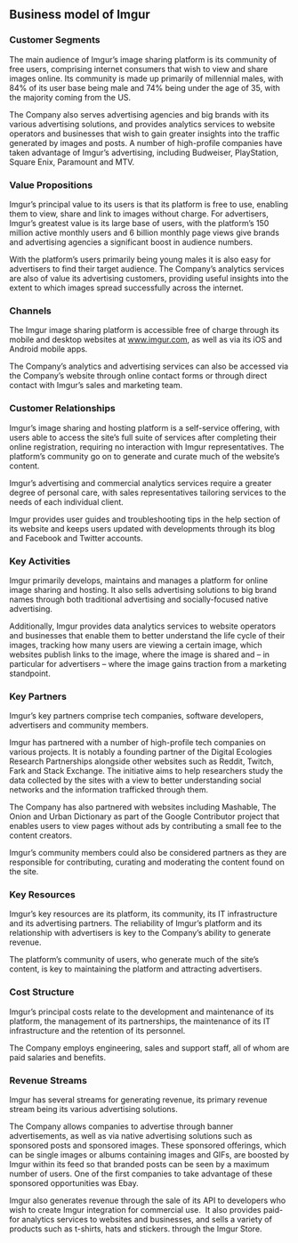Business model of Imgur
-----------------------

 ### Customer Segments

 The main audience of Imgur’s image sharing platform is its community of free users, comprising internet consumers that wish to view and share images online. Its community is made up primarily of millennial males, with 84% of its user base being male and 74% being under the age of 35, with the majority coming from the US.

 The Company also serves advertising agencies and big brands with its various advertising solutions, and provides analytics services to website operators and businesses that wish to gain greater insights into the traffic generated by images and posts. A number of high-profile companies have taken advantage of Imgur’s advertising, including Budweiser, PlayStation, Square Enix, Paramount and MTV.

 ### Value Propositions

 Imgur’s principal value to its users is that its platform is free to use, enabling them to view, share and link to images without charge. For advertisers, Imgur’s greatest value is its large base of users, with the platform’s 150 million active monthly users and 6 billion monthly page views give brands and advertising agencies a significant boost in audience numbers.

 With the platform’s users primarily being young males it is also easy for advertisers to find their target audience. The Company’s analytics services are also of value its advertising customers, providing useful insights into the extent to which images spread successfully across the internet.

 ### Channels

 The Imgur image sharing platform is accessible free of charge through its mobile and desktop websites at www.imgur.com, as well as via its iOS and Android mobile apps.

 The Company’s analytics and advertising services can also be accessed via the Company’s website through online contact forms or through direct contact with Imgur’s sales and marketing team.

 ### Customer Relationships

 Imgur’s image sharing and hosting platform is a self-service offering, with users able to access the site’s full suite of services after completing their online registration, requiring no interaction with Imgur representatives. The platform’s community go on to generate and curate much of the website’s content.

 Imgur’s advertising and commercial analytics services require a greater degree of personal care, with sales representatives tailoring services to the needs of each individual client.

 Imgur provides user guides and troubleshooting tips in the help section of its website and keeps users updated with developments through its blog and Facebook and Twitter accounts.

 ### Key Activities

 Imgur primarily develops, maintains and manages a platform for online image sharing and hosting. It also sells advertising solutions to big brand names through both traditional advertising and socially-focused native advertising.

 Additionally, Imgur provides data analytics services to website operators and businesses that enable them to better understand the life cycle of their images, tracking how many users are viewing a certain image, which websites publish links to the image, where the image is shared and – in particular for advertisers – where the image gains traction from a marketing standpoint.

 ### Key Partners

 Imgur’s key partners comprise tech companies, software developers, advertisers and community members.

 Imgur has partnered with a number of high-profile tech companies on various projects. It is notably a founding partner of the Digital Ecologies Research Partnerships alongside other websites such as Reddit, Twitch, Fark and Stack Exchange. The initiative aims to help researchers study the data collected by the sites with a view to better understanding social networks and the information trafficked through them.

 The Company has also partnered with websites including Mashable, The Onion and Urban Dictionary as part of the Google Contributor project that enables users to view pages without ads by contributing a small fee to the content creators.

 Imgur’s community members could also be considered partners as they are responsible for contributing, curating and moderating the content found on the site.

 ### Key Resources

 Imgur’s key resources are its platform, its community, its IT infrastructure and its advertising partners. The reliability of Imgur’s platform and its relationship with advertisers is key to the Company’s ability to generate revenue.

 The platform’s community of users, who generate much of the site’s content, is key to maintaining the platform and attracting advertisers.

 ### Cost Structure

 Imgur’s principal costs relate to the development and maintenance of its platform, the management of its partnerships, the maintenance of its IT infrastructure and the retention of its personnel.

 The Company employs engineering, sales and support staff, all of whom are paid salaries and benefits.

 ### Revenue Streams

 Imgur has several streams for generating revenue, its primary revenue stream being its various advertising solutions.

 The Company allows companies to advertise through banner advertisements, as well as via native advertising solutions such as sponsored posts and sponsored images. These sponsored offerings, which can be single images or albums containing images and GIFs, are boosted by Imgur within its feed so that branded posts can be seen by a maximum number of users. One of the first companies to take advantage of these sponsored opportunities was Ebay.

 Imgur also generates revenue through the sale of its API to developers who wish to create Imgur integration for commercial use.  It also provides paid-for analytics services to websites and businesses, and sells a variety of products such as t-shirts, hats and stickers. through the Imgur Store.